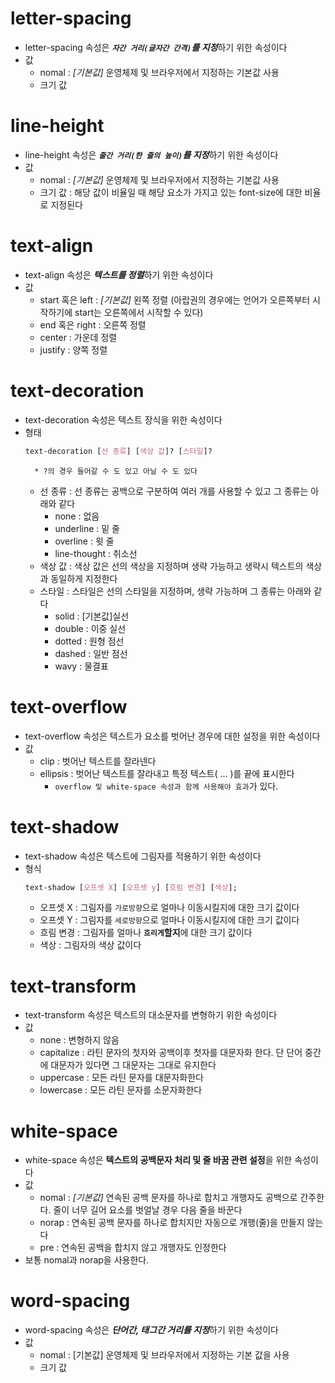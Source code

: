 # letter-spacing
* letter-spacing 속성은 ***`자간 거리(글자간 간격)`를 지정***하기 위한 속성이다
* 값
    * nomal : *[기본값]* 운영체제 및 브라우저에서 지정하는 기본값 사용
    * 크기 값
# line-height
* line-height 속성은 ***`줄간 거리(한 줄의 높이)`를 지정***하기 위한 속성이다
* 값
    * nomal : *[기본값]* 운영체제 및 브라우저에서 지정하는 기본값 사용
    * 크기 값 : 해당 값이 비율일 때 해당 요소가  가지고 있는 font-size에 대한 비율로 지정된다
# text-align
* text-align 속성은 ***텍스트를 정렬***하기 위한 속성이다
* 값
    * start 혹은 left : *[기본값]* 왼쪽 정렬 (아랍권의 경우에는 언어가 오른쪽부터 시작하기에 start는 오른쪽에서 시작할 수 있다)
    * end 혹은 right : 오른쪽 정렬
    * center : 가운데 정렬
    * justify : 양쪽 정렬
# text-decoration
* text-decoration 속성은 텍스트 장식을 위한 속성이다
* 형태
    ```css 
    text-decoration [선 종류] [색상 값]? [스타일]? 
    ```
        * ?의 경우 들어갈 수 도 있고 아닐 수 도 있다
    * 선 종류 : 선 종류는 공백으로 구분하여 여러 개를 사용할 수 있고 그 종류는 아래와 같다
        * none : 없음
        * underline : 밑 줄
        * overline : 윗 줄
        * line-thought : 취소선
    * 색상 값 : 색상 값은 선의 색상을 지정하며 생략 가능하고 생략시 텍스트의 색상과 동일하게 지정한다
    * 스타일 : 스타일은 선의 스타일을 지정하며, 생략 가능하며 그 종류는 아래와 같다
        * solid : [기본값]실선
        * double : 이중 실선
        * dotted : 원형 점선
        * dashed : 일반 점선
        * wavy : 물결표
# text-overflow
* text-overflow 속성은 텍스트가 요소를 벗어난 경우에 대한 설정을 위한 속성이다
* 값
    * clip : 벗어난 텍스트를 잘라넨다
    * ellipsis : 벗어난 텍스트를 잘라내고 특정 텍스트( ... )를 끝에 표시한다
        * `overflow 및 white-space 속성과 함께 사용해야 효과`가 있다.
# text-shadow
* text-shadow 속성은 텍스트에 그림자를 적용하기 위한 속성이다
* 형식
    ```css
    text-shadow [오프셋 X] [오프셋 y] [흐림 변경] [색상];
    ```
    * 오프셋 X : 그림자를 `가로방향`으로 얼마나 이동시킬지에 대한 크기 값이다
    * 오프셋 Y : 그림자를 `세로방향`으로 얼마나 이동시킬지에 대한 크기 값이다
    * 흐림 변경 : 그림자를 얼마나 **`흐리게`할지**에 대한 크기 값이다
    * 색상 : 그림자의 색상 값이다
# text-transform
* text-transform 속성은 텍스트의 대소문자를 변형하기 위한 속성이다
* 값
    * none : 변형하지 않음
    * capitalize : 라틴 문자의 첫자와 공백이후 첫자를 대문자화 한다. 단 단어 중간에 대문자가 있다면 그 대문자는 그대로 유지한다
    * uppercase : 모든 라틴 문자를 대문자화한다
    * lowercase : 모든 라틴 문자를 소문자화한다
# white-space
* white-space 속성은 **텍스트의 공백문자 처리 및 줄 바꿈 관련 설정**을 위한 속성이다
* 값
    * nomal : *[기본값]* 연속된 공백 문자를 하나로 합치고 개행자도 공백으로 간주한다. 줄이 너무 길어 요소를 벗얼날 경우 다음 줄을 바꾼다
    * norap : 연속된 공백 문자를 하나로 합치지만 자동으로 개행(줄)을 만들지 않는다
    * pre : 연속된 공백을 합치지 않고 개행자도 인정한다
* 보통 nomal과 norap을 사용한다.    
# word-spacing
* word-spacing 속성은 ***단어간, 태그간 거리를 지정***하기 위한 속성이다
* 값
    * nomal : [기본값] 운영체제 및 브라우저에서 지정하는 기본 값을 사용
    * 크기 값
